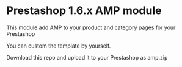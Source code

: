 # Prestashop 1.6.x AMP module

This module add AMP to your product and category pages for your Prestashop

You can custom the template by yourself.

Download this repo and upload it to your Prestashop as amp.zip